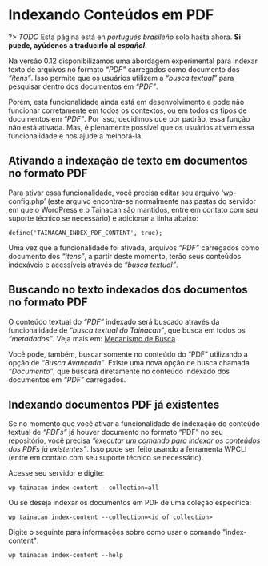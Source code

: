 # Indexando Conteúdos em PDF

?> _TODO_ Esta página está en _portugués brasileño_ solo hasta ahora. **Si puede, ayúdenos a traducirlo al _español_.**

Na versão 0.12 disponibilizamos uma abordagem experimental para indexar texto de arquivos no formato _“PDF”_ carregados como documento dos _“itens”_. Isso permite que os usuários utilizem a _“busca textual”_ para pesquisar dentro dos documentos em _“PDF”_.

Porém, esta funcionalidade ainda está em desenvolvimento e pode não funcionar corretamente em todos os contextos, ou em todos os tipos de documentos em _“PDF”_. Por isso, decidimos que por padrão, essa função não está ativada. Mas, é plenamente possível que os usuários ativem essa funcionalidade e nos ajude a melhorá-la.

## Ativando a indexação de texto em documentos no formato PDF

Para ativar essa funcionalidade, você precisa editar seu arquivo ‘wp-config.php’ (este arquivo encontra-se normalmente nas pastas do servidor em que o WordPress e o Tainacan são mantidos, entre em contato com seu suporte técnico se necessário) e adicionar a linha abaixo:

```
define('TAINACAN_INDEX_PDF_CONTENT', true);
```

Uma vez que a funcionalidade foi ativada, arquivos _“PDF”_ carregados como documento dos _“itens”_, a partir deste momento, terão seus conteúdos indexáveis e acessíveis através de _“busca textual”_.

## Buscando no texto indexados dos documentos no formato PDF

O conteúdo textual do _“PDF”_ indexado será buscado através da funcionalidade de “_busca textual do Tainacan”_, que busca em todos os _“metadados”_. Veja mais em: [Mecanismo de Busca](es-mx/search-engine.md)

Você pode, também, buscar somente no conteúdo do “PDF” utilizando a opção de _“Busca Avançada”_. Existe uma nova opção de busca chamada _“Documento”_, que buscará diretamente no conteúdo indexado dos documentos em _“PDF”_ carregados.

## Indexando documentos PDF já existentes

Se no momento que você ativar a funcionalidade de indexação do conteúdo textual de _“PDFs”_ já houver documento no formato “PDF” no seu repositório, você precisa _“executar um comando para indexar os conteúdos dos PDFs já existentes”_. Isso pode ser feito usando a ferramenta WPCLI (entre em contato com seu suporte técnico se necessário).

Acesse seu servidor e digite:

```
wp tainacan index-content --collection=all
```

Ou se deseja indexar os documentos em PDF de uma coleção específica:

```
wp tainacan index-content --collection=<id of collection>
```

Digite o seguinte para informações sobre como usar o comando "index-content":

```
wp tainacan index-content --help
```
